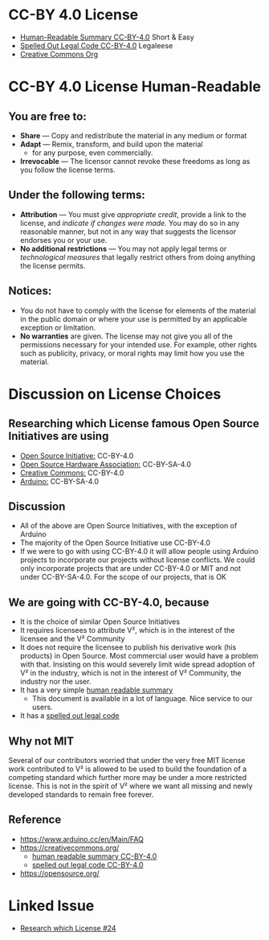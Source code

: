 # CC-BY 4.0 License


- [Human-Readable Summary CC-BY-4.0](http://creativecommons.org/licenses/by/4.0/) Short & Easy
- [Spelled Out Legal Code CC-BY-4.0](http://creativecommons.org/licenses/by-sa/4.0/legalcode) Legaleese
- [Creative Commons Org](https://creativecommons.org/)


# CC-BY 4.0 License Human-Readable


## You are free to:

- __Share__ — Copy and redistribute the material in any medium or format
- __Adapt__ — Remix, transform, and build upon the material
  - for any purpose, even commercially.
- __Irrevocable__ — The licensor cannot revoke these freedoms as long as you follow the license terms.

## Under the following terms:

- __Attribution__ — You must give *appropriate credit*, provide a link to the license, and *indicate if changes were made.* You may do so in any reasonable manner, but not in any way that suggests the licensor endorses you or your use.
- __No additional restrictions__ — You may not apply legal terms or *technological measures* that legally restrict others from doing anything the license permits.

## Notices:

- You do not have to comply with the license for elements of the material in the public domain or where your use is permitted by an applicable exception or limitation.
- __No warranties__ are given. The license may not give you all of the permissions necessary for your intended use. For example, other rights such as publicity, privacy, or moral rights may limit how you use the material.



# Discussion on License Choices

## Researching which License famous Open Source Initiatives are using

- [Open Source Initiative:](https://opensource.org/) CC-BY-4.0
- [Open Source Hardware Association:](http://www.oshwa.org/) CC-BY-SA-4.0
- [Creative Commons:](https://creativecommons.org) CC-BY-4.0
- [Arduino:](https://www.arduino.cc/) CC-BY-SA-4.0

## Discussion

- All of the above are Open Source Initiatives, with the exception of Arduino
- The majority of the Open Source Initiative use CC-BY-4.0
- If we were to go with using CC-BY-4.0 it will allow people using Arduino projects to incorporate our projects without license conflicts. We could only incorporate projects that are under CC-BY-4.0 or MIT and not under CC-BY-SA-4.0. For the scope of our projects, that is OK

## We are going with CC-BY-4.0, because

- It is the choice of similar Open Source Initiatives
- It requires licensees to attribute V², which is in the interest of the licensee and the V² Community
- It does not require the licensee to publish his derivative work (his products) in Open Source. Most commercial user would have a problem with that. Insisting on this would severely limit wide spread adoption of V² in the industry, which is not in the interest of V² Community, the industry nor the user.
- It has a very simple [human readable summary](http://creativecommons.org/licenses/by/4.0/)
   - This document is available in a lot of language. Nice service to our users.
- It has a [spelled out legal code](http://creativecommons.org/licenses/by-sa/4.0/legalcode)

## Why not MIT

Several of our contributors worried that under the very free MIT license work contributed to V² is allowed to be used to build the foundation of a competing standard which further more may be under a more restricted license. This is not in the spirit of V² where we want all missing and newly developed standards to remain free forever. 

## Reference

- https://www.arduino.cc/en/Main/FAQ
- https://creativecommons.org/
   - [human readable summary CC-BY-4.0](http://creativecommons.org/licenses/by/4.0/)
   - [spelled out legal code CC-BY-4.0](http://creativecommons.org/licenses/by-sa/4.0/legalcode)
- https://opensource.org/

# Linked Issue

- [Research which License #24](https://github.com/V-Squared/V-Squared.github.io/issues/24)
